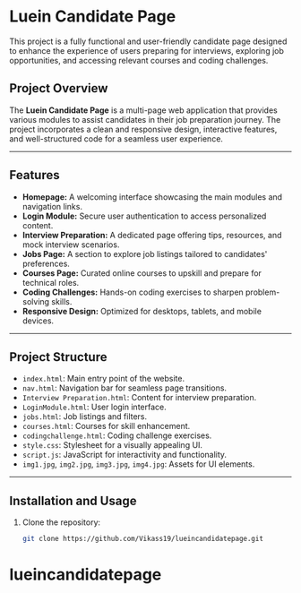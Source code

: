# Luein Candidate Page

This project is a fully functional and user-friendly candidate page designed to enhance the experience of users preparing for interviews, exploring job opportunities, and accessing relevant courses and coding challenges.

## Project Overview

The **Luein Candidate Page** is a multi-page web application that provides various modules to assist candidates in their job preparation journey. The project incorporates a clean and responsive design, interactive features, and well-structured code for a seamless user experience.

---

## Features

- **Homepage:** A welcoming interface showcasing the main modules and navigation links.
- **Login Module:** Secure user authentication to access personalized content.
- **Interview Preparation:** A dedicated page offering tips, resources, and mock interview scenarios.
- **Jobs Page:** A section to explore job listings tailored to candidates' preferences.
- **Courses Page:** Curated online courses to upskill and prepare for technical roles.
- **Coding Challenges:** Hands-on coding exercises to sharpen problem-solving skills.
- **Responsive Design:** Optimized for desktops, tablets, and mobile devices.

---

## Project Structure

- `index.html`: Main entry point of the website.
- `nav.html`: Navigation bar for seamless page transitions.
- `Interview Preparation.html`: Content for interview preparation.
- `LoginModule.html`: User login interface.
- `jobs.html`: Job listings and filters.
- `courses.html`: Courses for skill enhancement.
- `codingchallenge.html`: Coding challenge exercises.
- `style.css`: Stylesheet for a visually appealing UI.
- `script.js`: JavaScript for interactivity and functionality.
- `img1.jpg`, `img2.jpg`, `img3.jpg`, `img4.jpg`: Assets for UI elements.

---

## Installation and Usage

1. Clone the repository:
   ```bash
   git clone https://github.com/Vikass19/lueincandidatepage.git
# lueincandidatepage
